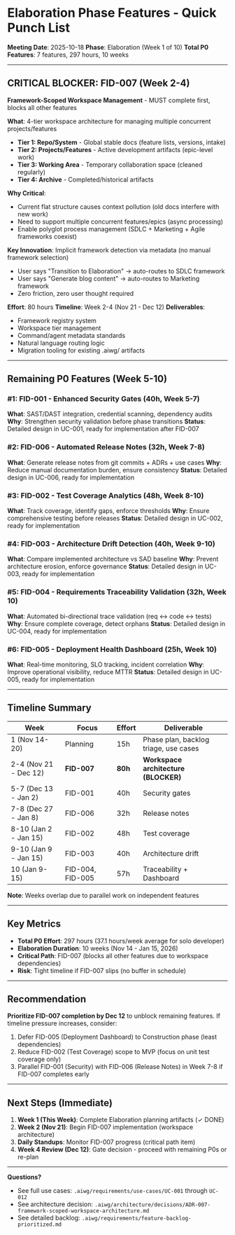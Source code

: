 # Elaboration Phase Features - Quick Punch List

**Meeting Date**: 2025-10-18
**Phase**: Elaboration (Week 1 of 10)
**Total P0 Features**: 7 features, 297 hours, 10 weeks

---

## CRITICAL BLOCKER: FID-007 (Week 2-4)

**Framework-Scoped Workspace Management** - MUST complete first, blocks all other features

**What**: 4-tier workspace architecture for managing multiple concurrent projects/features
- **Tier 1: Repo/System** - Global stable docs (feature lists, versions, intake)
- **Tier 2: Projects/Features** - Active development artifacts (epic-level work)
- **Tier 3: Working Area** - Temporary collaboration space (cleaned regularly)
- **Tier 4: Archive** - Completed/historical artifacts

**Why Critical**:
- Current flat structure causes context pollution (old docs interfere with new work)
- Need to support multiple concurrent features/epics (async processing)
- Enable polyglot process management (SDLC + Marketing + Agile frameworks coexist)

**Key Innovation**: Implicit framework detection via metadata (no manual framework selection)
- User says "Transition to Elaboration" → auto-routes to SDLC framework
- User says "Generate blog content" → auto-routes to Marketing framework
- Zero friction, zero user thought required

**Effort**: 80 hours
**Timeline**: Week 2-4 (Nov 21 - Dec 12)
**Deliverables**:
- Framework registry system
- Workspace tier management
- Command/agent metadata standards
- Natural language routing logic
- Migration tooling for existing .aiwg/ artifacts

---

## Remaining P0 Features (Week 5-10)

### #1: FID-001 - Enhanced Security Gates (40h, Week 5-7)
**What**: SAST/DAST integration, credential scanning, dependency audits
**Why**: Strengthen security validation before phase transitions
**Status**: Detailed design in UC-001, ready for implementation after FID-007

### #2: FID-006 - Automated Release Notes (32h, Week 7-8)
**What**: Generate release notes from git commits + ADRs + use cases
**Why**: Reduce manual documentation burden, ensure consistency
**Status**: Detailed design in UC-006, ready for implementation

### #3: FID-002 - Test Coverage Analytics (48h, Week 8-10)
**What**: Track coverage, identify gaps, enforce thresholds
**Why**: Ensure comprehensive testing before releases
**Status**: Detailed design in UC-002, ready for implementation

### #4: FID-003 - Architecture Drift Detection (40h, Week 9-10)
**What**: Compare implemented architecture vs SAD baseline
**Why**: Prevent architecture erosion, enforce governance
**Status**: Detailed design in UC-003, ready for implementation

### #5: FID-004 - Requirements Traceability Validation (32h, Week 10)
**What**: Automated bi-directional trace validation (req ↔ code ↔ tests)
**Why**: Ensure complete coverage, detect orphans
**Status**: Detailed design in UC-004, ready for implementation

### #6: FID-005 - Deployment Health Dashboard (25h, Week 10)
**What**: Real-time monitoring, SLO tracking, incident correlation
**Why**: Improve operational visibility, reduce MTTR
**Status**: Detailed design in UC-005, ready for implementation

---

## Timeline Summary

| Week | Focus | Effort | Deliverable |
|------|-------|--------|-------------|
| 1 (Nov 14-20) | Planning | 15h | Phase plan, backlog triage, use cases |
| 2-4 (Nov 21 - Dec 12) | **FID-007** | **80h** | **Workspace architecture (BLOCKER)** |
| 5-7 (Dec 13 - Jan 2) | FID-001 | 40h | Security gates |
| 7-8 (Dec 27 - Jan 8) | FID-006 | 32h | Release notes |
| 8-10 (Jan 2 - Jan 15) | FID-002 | 48h | Test coverage |
| 9-10 (Jan 9 - Jan 15) | FID-003 | 40h | Architecture drift |
| 10 (Jan 9-15) | FID-004, FID-005 | 57h | Traceability + Dashboard |

**Note**: Weeks overlap due to parallel work on independent features

---

## Key Metrics

- **Total P0 Effort**: 297 hours (37.1 hours/week average for solo developer)
- **Elaboration Duration**: 10 weeks (Nov 14 - Jan 15, 2026)
- **Critical Path**: FID-007 (blocks all other features due to workspace dependencies)
- **Risk**: Tight timeline if FID-007 slips (no buffer in schedule)

---

## Recommendation

**Prioritize FID-007 completion by Dec 12** to unblock remaining features. If timeline pressure increases, consider:
1. Defer FID-005 (Deployment Dashboard) to Construction phase (least dependencies)
2. Reduce FID-002 (Test Coverage) scope to MVP (focus on unit test coverage only)
3. Parallel FID-001 (Security) with FID-006 (Release Notes) in Week 7-8 if FID-007 completes early

---

## Next Steps (Immediate)

1. **Week 1 (This Week)**: Complete Elaboration planning artifacts (✓ DONE)
2. **Week 2 (Nov 21)**: Begin FID-007 implementation (workspace architecture)
3. **Daily Standups**: Monitor FID-007 progress (critical path item)
4. **Week 4 Review (Dec 12)**: Gate decision - proceed with remaining P0s or re-plan

---

**Questions?**
- See full use cases: `.aiwg/requirements/use-cases/UC-001` through `UC-012`
- See architecture decision: `.aiwg/architecture/decisions/ADR-007-framework-scoped-workspace-architecture.md`
- See detailed backlog: `.aiwg/requirements/feature-backlog-prioritized.md`
